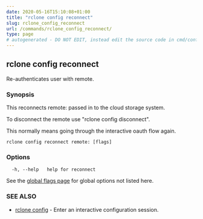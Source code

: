```yaml
---
date: 2020-05-16T15:10:08+01:00
title: "rclone config reconnect"
slug: rclone_config_reconnect
url: /commands/rclone_config_reconnect/
type: page
# autogenerated - DO NOT EDIT, instead edit the source code in cmd/config/reconnect/ and as part of making a release run "make commanddocs"
---
```

## rclone config reconnect

Re-authenticates user with remote.

### Synopsis


This reconnects remote: passed in to the cloud storage system.

To disconnect the remote use "rclone config disconnect".

This normally means going through the interactive oauth flow again.


```
rclone config reconnect remote: [flags]
```

### Options

```
  -h, --help   help for reconnect
```

See the [global flags page](/flags/) for global options not listed here.

### SEE ALSO

* [rclone config](/commands/rclone_config/)	 - Enter an interactive configuration session.

